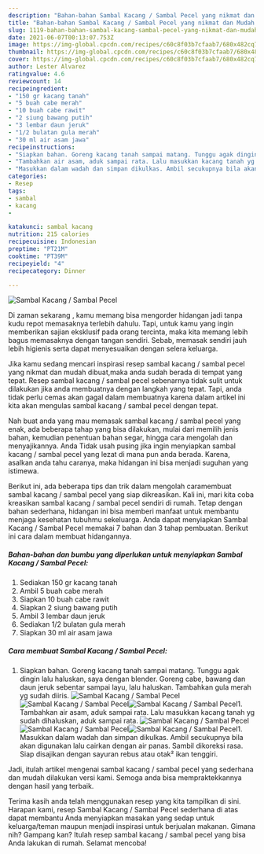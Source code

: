 ```yaml
---
description: "Bahan-bahan Sambal Kacang / Sambal Pecel yang nikmat dan Mudah Dibuat"
title: "Bahan-bahan Sambal Kacang / Sambal Pecel yang nikmat dan Mudah Dibuat"
slug: 1119-bahan-bahan-sambal-kacang-sambal-pecel-yang-nikmat-dan-mudah-dibuat
date: 2021-06-07T00:13:07.753Z
image: https://img-global.cpcdn.com/recipes/c60c8f03b7cfaab7/680x482cq70/sambal-kacang-sambal-pecel-foto-resep-utama.jpg
thumbnail: https://img-global.cpcdn.com/recipes/c60c8f03b7cfaab7/680x482cq70/sambal-kacang-sambal-pecel-foto-resep-utama.jpg
cover: https://img-global.cpcdn.com/recipes/c60c8f03b7cfaab7/680x482cq70/sambal-kacang-sambal-pecel-foto-resep-utama.jpg
author: Lester Alvarez
ratingvalue: 4.6
reviewcount: 14
recipeingredient:
- "150 gr kacang tanah"
- "5 buah cabe merah"
- "10 buah cabe rawit"
- "2 siung bawang putih"
- "3 lembar daun jeruk"
- "1/2 bulatan gula merah"
- "30 ml air asam jawa"
recipeinstructions:
- "Siapkan bahan. Goreng kacang tanah sampai matang. Tunggu agak dingin lalu haluskan, saya dengan blender. Goreng cabe, bawang dan daun jeruk sebentar sampai layu, lalu haluskan. Tambahkan gula merah yg sudah diiris."
- "Tambahkan air asam, aduk sampai rata. Lalu masukkan kacang tanah yg sudah dihaluskan, aduk sampai rata."
- "Masukkan dalam wadah dan simpan dikulkas. Ambil secukupnya bila akan digunakan lalu cairkan dengan air panas. Sambil dikoreksi rasa. Siap disajikan dengan sayuran rebus atau otak² ikan tenggiri."
categories:
- Resep
tags:
- sambal
- kacang
- 

katakunci: sambal kacang  
nutrition: 215 calories
recipecuisine: Indonesian
preptime: "PT21M"
cooktime: "PT39M"
recipeyield: "4"
recipecategory: Dinner

---
```



![Sambal Kacang / Sambal Pecel](https://img-global.cpcdn.com/recipes/c60c8f03b7cfaab7/680x482cq70/sambal-kacang-sambal-pecel-foto-resep-utama.jpg)

Di zaman  sekarang , kamu memang bisa mengorder hidangan jadi tanpa kudu repot memasaknya terlebih dahulu. Tapi, untuk kamu yang ingin memberikan sajian eksklusif pada orang tercinta, maka kita memang lebih bagus memasaknya dengan tangan sendiri. Sebab, memasak sendiri jauh lebih higienis serta dapat menyesuaikan dengan selera keluarga.

Jika kamu sedang mencari inspirasi resep sambal kacang / sambal pecel yang nikmat dan mudah dibuat,maka anda sudah berada di tempat yang tepat. Resep sambal kacang / sambal pecel  sebenarnya tidak sulit untuk dilakukan jika anda membuatnya dengan langkah yang tepat. Tapi, anda tidak perlu cemas akan gagal dalam membuatnya 
karena dalam artikel ini kita akan mengulas sambal kacang / sambal pecel dengan tepat.  



Nah buat anda yang mau memasak sambal kacang / sambal pecel yang enak, ada beberapa tahap yang bisa dilakukan, mulai dari memilih jenis bahan, kemudian penentuan bahan segar, hingga cara mengolah dan menyajikannya. Anda Tidak usah pusing jika ingin menyiapkan sambal kacang / sambal pecel yang lezat di mana pun anda berada. Karena, asalkan anda  tahu caranya, maka hidangan ini bisa menjadi suguhan yang istimewa.

Berikut ini, ada beberapa tips dan trik dalam mengolah caramembuat sambal kacang / sambal pecel yang siap dikreasikan. Kali ini, mari kita coba kreasikan sambal kacang / sambal pecel sendiri di rumah. Tetap dengan bahan sederhana, hidangan ini bisa memberi manfaat untuk membantu menjaga kesehatan tubuhmu sekeluarga. Anda dapat menyiapkan Sambal Kacang / Sambal Pecel memakai 7 bahan dan 3 tahap pembuatan. Berikut ini cara dalam membuat hidangannya.

<!--inarticleads1-->

##### Bahan-bahan dan bumbu yang diperlukan untuk menyiapkan Sambal Kacang / Sambal Pecel:

1. Sediakan 150 gr kacang tanah
1. Ambil 5 buah cabe merah
1. Siapkan 10 buah cabe rawit
1. Siapkan 2 siung bawang putih
1. Ambil 3 lembar daun jeruk
1. Sediakan 1/2 bulatan gula merah
1. Siapkan 30 ml air asam jawa




<!--inarticleads2-->

##### Cara membuat Sambal Kacang / Sambal Pecel:

1. Siapkan bahan. Goreng kacang tanah sampai matang. Tunggu agak dingin lalu haluskan, saya dengan blender. Goreng cabe, bawang dan daun jeruk sebentar sampai layu, lalu haluskan. Tambahkan gula merah yg sudah diiris.
<img src="https://img-global.cpcdn.com/steps/9013d3eb3162f6ad/160x128cq70/sambal-kacang-sambal-pecel-langkah-memasak-1-foto.jpg" alt="Sambal Kacang / Sambal Pecel"><img src="https://img-global.cpcdn.com/steps/08440b97285fc110/160x128cq70/sambal-kacang-sambal-pecel-langkah-memasak-1-foto.jpg" alt="Sambal Kacang / Sambal Pecel"><img src="https://img-global.cpcdn.com/steps/364c8a0554c453ef/160x128cq70/sambal-kacang-sambal-pecel-langkah-memasak-1-foto.jpg" alt="Sambal Kacang / Sambal Pecel">1. Tambahkan air asam, aduk sampai rata. Lalu masukkan kacang tanah yg sudah dihaluskan, aduk sampai rata.
<img src="https://img-global.cpcdn.com/steps/82588d2a2579246e/160x128cq70/sambal-kacang-sambal-pecel-langkah-memasak-2-foto.jpg" alt="Sambal Kacang / Sambal Pecel"><img src="https://img-global.cpcdn.com/steps/d6aeccc36df29ea9/160x128cq70/sambal-kacang-sambal-pecel-langkah-memasak-2-foto.jpg" alt="Sambal Kacang / Sambal Pecel"><img src="https://img-global.cpcdn.com/steps/3fc9451b3be3d4a1/160x128cq70/sambal-kacang-sambal-pecel-langkah-memasak-2-foto.jpg" alt="Sambal Kacang / Sambal Pecel">1. Masukkan dalam wadah dan simpan dikulkas. Ambil secukupnya bila akan digunakan lalu cairkan dengan air panas. Sambil dikoreksi rasa. Siap disajikan dengan sayuran rebus atau otak² ikan tenggiri.




Jadi, itulah artikel mengenai  sambal kacang / sambal pecel  yang sederhana dan mudah dilakukan versi kami. Semoga anda bisa mempraktekkannya dengan hasil yang terbaik. 

Terima kasih anda telah menggunakan resep yang kita tampilkan di sini. Harapan kami, resep  Sambal Kacang / Sambal Pecel sederhana di atas dapat membantu Anda menyiapkan masakan yang sedap untuk keluarga/teman maupun menjadi inspirasi untuk berjualan makanan. Gimana nih? Gampang kan? Itulah resep sambal kacang / sambal pecel yang bisa Anda lakukan di rumah. Selamat mencoba!

